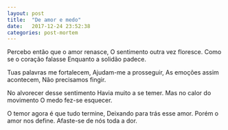 ```yaml
---
layout: post
title:  "De amor e medo"
date:   2017-12-24 23:52:38
categories: post-mortem
---
```


Percebo então que o amor renasce,
O sentimento outra vez floresce.
Como se o coração falasse
Enquanto a solidão padece.

Tuas palavras me fortalecem,
Ajudam-me a prosseguir,
As emoções assim acontecem,
Não precisamos fingir.

No alvorecer desse sentimento
Havia muito a se temer.
Mas no calor do movimento
O medo fez-se esquecer.

O temor agora é que tudo termine,
Deixando para trás esse amor.
Porém o amor nos define.
Afaste-se de nós toda a dor.

